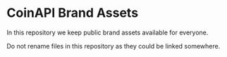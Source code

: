# CoinAPI Brand Assets

In this repository we keep public brand assets available for everyone.

Do not rename files in this repository as they could be linked somewhere.
